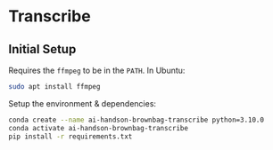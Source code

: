 # Transcribe

## Initial Setup

Requires the `ffmpeg` to be in the `PATH`. In Ubuntu:
```sh
sudo apt install ffmpeg
```

Setup the environment & dependencies:

```sh
conda create --name ai-handson-brownbag-transcribe python=3.10.0
conda activate ai-handson-brownbag-transcribe
pip install -r requirements.txt
```